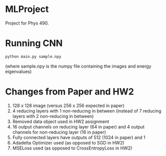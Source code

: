 # MLProject
Project for Phys 490.


# Running CNN

```sh
python main.py sample.npy
```

(where sample.npy is the numpy file containing the images and energy eigenvalues)

# Changes from Paper and HW2

1) 128 x 128 image (versus 256 x 256 expected in paper)
2) 4 reducing layers with 1 non-reducing in between (instead of 7 reducing layers with 2 non-reducing in between)
3) Removed data object used in HW2 assignment 
4) 16 output channels on reducing layer (64 in paper) and 4 output channels for non-reducing layer (16 in paper)
5) Fully connected layers have outputs of 512 (1024 in paper) and 1
6) Adadelta Optimizer used (as opposed to SGD in HW2)
7) MSELoss used (as opposed to CrossEntropyLoss in HW2) 
